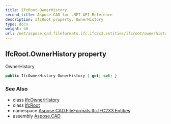 ```yaml
---
title: IfcRoot.OwnerHistory
second_title: Aspose.CAD for .NET API Reference
description: IfcRoot property. OwnerHistory
type: docs
weight: 40
url: /net/aspose.cad.fileformats.ifc.ifc2x3.entities/ifcroot/ownerhistory/
---
```

## IfcRoot.OwnerHistory property

OwnerHistory

```csharp
public IfcOwnerHistory OwnerHistory { get; set; }
```

### See Also

* class [IfcOwnerHistory](../../ifcownerhistory/)
* class [IfcRoot](../)
* namespace [Aspose.CAD.FileFormats.Ifc.IFC2X3.Entities](../../ifcroot/)
* assembly [Aspose.CAD](../../../)


